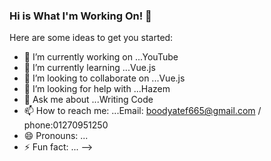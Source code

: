 ### Hi is What I'm Working On! 👋



Here are some ideas to get you started:

- 🔭 I’m currently working on ...YouTube
- 🌱 I’m currently learning ...Vue.js
- 👯 I’m looking to collaborate on ...Vue.js
- 🤔 I’m looking for help with ...Hazem 
- 💬 Ask me about ...Writing Code
- 📫 How to reach me: ...Email: boodyatef665@gmail.com / phone:01270951250
- 😄 Pronouns: ...
- ⚡ Fun fact: ...
-->
